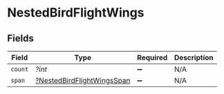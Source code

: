 # NestedBirdFlightWings


## Fields

| Field                                                                          | Type                                                                           | Required                                                                       | Description                                                                    |
| ------------------------------------------------------------------------------ | ------------------------------------------------------------------------------ | ------------------------------------------------------------------------------ | ------------------------------------------------------------------------------ |
| `count`                                                                        | *?int*                                                                         | :heavy_minus_sign:                                                             | N/A                                                                            |
| `span`                                                                         | [?NestedBirdFlightWingsSpan](../../models/shared/NestedBirdFlightWingsSpan.md) | :heavy_minus_sign:                                                             | N/A                                                                            |